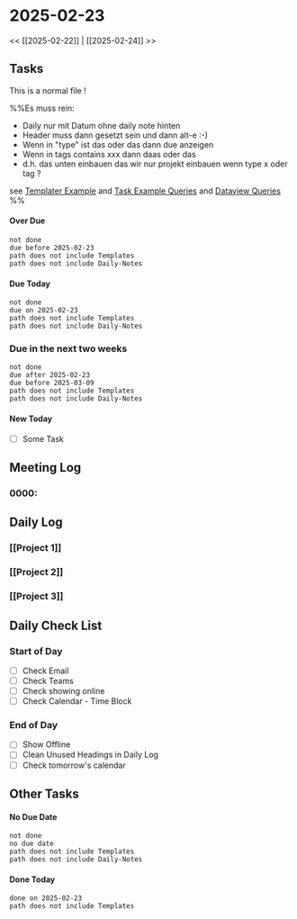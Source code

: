 # 2025-02-23

<< [[2025-02-22]] | [[2025-02-24]] >>

## Tasks



This is a normal file !


%%Es muss rein:
- Daily nur mit Datum ohne daily note hinten
- Header muss dann gesetzt sein und dann alt-e :-)
- Wenn in "type" ist das oder das dann due anzeigen
- Wenn in tags contains xxx dann daas oder das  
- d.h. das unten einbauen das wir nur projekt einbauen wenn type x oder tag ?

see [Templater Example](https://silentvoid13.github.io/Templater/docs/commands/execution-command)
and
[Task Example Queries](https://schemar.github.io/obsidian-tasks/queries/examples/)
and
[Dataview Queries](https://blacksmithgu.github.io/obsidian-dataview/query/queries/)
%%

#### Over Due

```tasks
not done
due before 2025-02-23
path does not include Templates
path does not include Daily-Notes
```

#### Due Today

```tasks
not done
due on 2025-02-23
path does not include Templates
path does not include Daily-Notes
```

### Due in the next two weeks
```tasks
not done
due after 2025-02-23
due before 2025-03-09
path does not include Templates
path does not include Daily-Notes
```

#### New Today
- [ ] Some Task

## Meeting Log

### 0000:

## Daily Log

### [[Project 1]]


### [[Project 2]]


### [[Project 3]]

## Daily Check List

### Start of Day

- [ ] Check Email
- [ ] Check Teams
- [ ] Check showing online
- [ ] Check Calendar - Time Block

### End of Day

- [ ] Show Offline
- [ ] Clean Unused Headings in Daily Log
- [ ] Check tomorrow's calendar

## Other Tasks

#### No Due Date

```tasks
not done
no due date
path does not include Templates
path does not include Daily-Notes
```

#### Done Today

```tasks
done on 2025-02-23
path does not include Templates
```